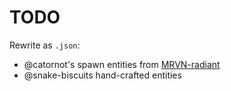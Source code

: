 # TODO

Rewrite as `.json`:
 * @catornot's spawn entities from [MRVN-radiant](https://github.com/MRVN-radiant/MRVN-radiant)
 * @snake-biscuits hand-crafted entities